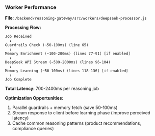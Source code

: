 ### Worker Performance

**File**: `/backend/reasoning-gateway/src/workers/deepseek-processor.js`

**Processing Flow:**

```
Job Received
  ↓
Guardrails Check (~50-100ms) (line 65)
  ↓
Memory Enrichment (~100-200ms) (lines 77-91) [if enabled]
  ↓
DeepSeek API Stream (~500-2000ms) (lines 96-104)
  ↓
Memory Learning (~50-100ms) (lines 118-136) [if enabled]
  ↓
Job Complete
```

**Total Latency**: 700-2400ms per reasoning job

**Optimization Opportunities:**

1. Parallel guardrails + memory fetch (save 50-100ms)
2. Stream response to client before learning phase (improve perceived latency)
3. Cache common reasoning patterns (product recommendations, compliance queries)
